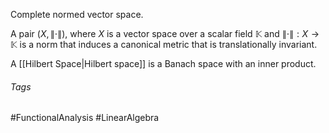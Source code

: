 Complete normed vector space.

A pair $(X, \|\cdot\|)$, where $X$ is a vector space over a scalar field $\mathbb{K}$ and $\|\cdot\|:X\rightarrow\mathbb{K}$ is a norm that induces a canonical metric that is translationally invariant.

A [[Hilbert Space|Hilbert space]] is a Banach space with an inner product.

###### Tags
#FunctionalAnalysis #LinearAlgebra